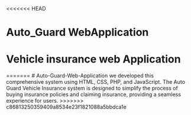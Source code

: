<<<<<<< HEAD
# Auto_Guard WebApplication

<h1> Vehicle insurance web Application</h1>
=======
# Auto-Guard-Web-Application
we developed this comprehensive system using HTML, CSS, PHP, and JavaScript. The Auto Guard Vehicle Insurance system is designed to simplify the process of buying insurance policies and claiming insurance, providing a seamless experience for users. 
>>>>>>> c86813250359409a8534e23f1821088a5bbdca1e
